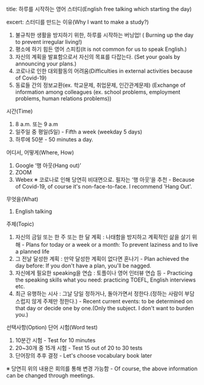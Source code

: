 title: 하루를 시작하는 영어 스터디(English free talking which starting the day)

excert: 스터디를 만드는 이유(Why I want to make a study?)
1. 불규칙한 생활을 방지하기 위한, 하루를 시작하는 버닝업! ( Burning up the day to prevent irregular living!)
2. 평소에 하기 힘든 영어 스피킹(It is not common for us to speak English.)
3. 자신의 계획을 발표함으로서 자신의 목표를 다잡는다. (Set your goals by announcing your plans.)
4. 코로나로 인한 대외활동의 어려움(Difficulties in external activities because of Covid-19)
5. 동료들 간의 정보교환(ex. 학교문제, 취업문제, 인간관계문제) (Exchange of information among colleagues (ex. school problems, employment problems, human relations problems))

시간(Time)
1. 8 a.m. 또는 9 a.m 
2. 일주일 중 평일(5일) - Fifth a week (weekday 5 days)
3. 하루에 50분 -  50 minutes a day.

어디서, 어떻게(Where, How)
1. Google ‘행 아웃(Hang out)’
2. ZOOM
3. Webex
※ 코로나로 인해 당연히 비대면으로. 필자는 ‘행 아웃’을 추천 - Because of Covid-19, of course it's non-face-to-face. I recommend 'Hang Out'.

무엇을(What)
1. English talking 

주제(Topic)
1. 자신의 금일 또는 한 주 또는 한 달 계획 : 나태함을 방지하고 계획적인 삶을 살기 위해 - Plans for today or a week or a month: To prevent laziness and to live a planned life
2. 그 전날 달성한 계획 : 만약 달성한 계획이 없다면 혼나기 - Plan achieved the day before: If you don't have a plan, you'll be nagged.
3. 자신에게 필요한 speaking을 연습 : 토플이나 영어 인터뷰 연습 등 - Practicing the speaking skills what you need: practicing TOEFL, English interviews etc.
4. 최근 유행하는 시사 : 그날 당일 정하거나, 돌아가면서 정한다.(정하는 사람이 부담스럽지 않게 주제만 정한다.) - Recent current events: to be determined on that day or decide one by one.(Only the subject. I don't want to burden you.)

선택사항(Option) 
단어 시험(Word test)
1. 10분간 시험 - Test for 10 minutes
2. 20~30개 중 15개 시험 - Test 15 out of 20 to 30 tests
3. 단어장의 추후 결정 - Let's choose vocabulary book later

※ 당연히 위의 내용은 회의를 통해 변경 가능함 - Of course, the above information can be changed through meetings.
